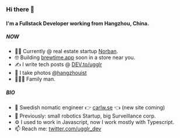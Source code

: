 ### Hi there 👋

#### I'm a Fullstack Developer working from Hangzhou, China.

##### NOW

- 🧑‍💻 Currently @ real estate startup [Norban](https://norban.se).
- 🤓 Building [brewtime.app](https://brewtime.app) soon in a store near you.
- ✍️ I write tech posts @ [DEV.to/ugglr](https://dev.to/ugglr)
- 📸 I take photos [@hangzhouist](https://www.instagram.com/hangzhouist/) 
- 👨‍👩‍👦 Family man.

##### BIO

- 🏢 Swedish nomatic engineer 👉 [carlw.se](https://www.carlw.se) 👈 (new site coming)
- 👔 Previously: small robotics Startup, big Surveillance corp. 
- ⚙️ I used to work in Javascript, now I work mostly with Typescript.
- 📫 Reach me: [twitter.com/ugglr_dev](https://twitter.com/ugglr_dev)
